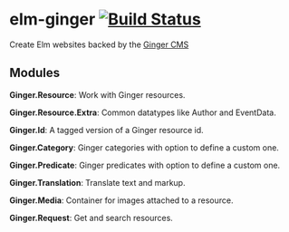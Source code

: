 # elm-ginger [![Build Status](https://travis-ci.com/driebit/elm-ginger.svg?branch=master)](https://travis-ci.com/driebit/elm-ginger)

Create Elm websites backed by the [Ginger CMS](https://github.com/driebit/ginger)


## Modules


**Ginger.Resource**: Work with Ginger resources.

**Ginger.Resource.Extra**: Common datatypes like Author and EventData.

**Ginger.Id**: A tagged version of a Ginger resource id.

**Ginger.Category**: Ginger categories with option to define a custom one.

**Ginger.Predicate**: Ginger predicates with option to define a custom one.

**Ginger.Translation**: Translate text and markup.

**Ginger.Media**: Container for images attached to a resource.

**Ginger.Request**: Get and search resources.
